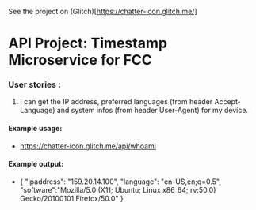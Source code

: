 
See the project on (Glitch)[https://chatter-icon.glitch.me/]

# API Project: Timestamp Microservice for FCC

### User stories :

1. I can get the IP address, preferred languages (from header Accept-Language) and system infos (from header User-Agent) for my device.

#### Example usage:
* https://chatter-icon.glitch.me/api/whoami

#### Example output:
* { 
    "ipaddress": "159.20.14.100", 
    "language": "en-US,en;q=0.5", 
    "software":"Mozilla/5.0 (X11; Ubuntu; Linux x86_64; rv:50.0) Gecko/20100101 Firefox/50.0" 
  }